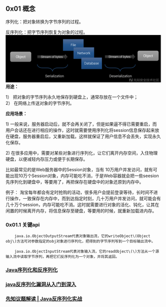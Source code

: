 ## 0x01 概念

序列化：把对象转换为字节序列的过程。

反序列化：把字节序列恢复为对象的过程。![](/assets/反序列化概念.png)**用途：**

1） 把对象的字节序列永久地保存到硬盘上，通常存放在一个文件中；  
2） 在网络上传送对象的字节序列。

**应用场景：**

1\) 一般来说，服务器启动后，就不会再关闭了，但是如果逼不得已需要重启，而用户会话还在进行相应的操作，这时就需要使用序列化将session信息保存起来放在硬盘，服务器重启后，又重新加载。这样就保证了用户信息不会丢失，实现永久化保存。

2\) 在很多应用中，需要对某些对象进行序列化，让它们离开内存空间，入住物理硬盘，以便减轻内存压力或便于长期保存。

比如最常见的是Web服务器中的Session对象，当有 10万用户并发访问，就有可能出现10万个Session对象，内存可能吃不消，于是Web容器就会把一些seesion先序列化到硬盘中，等要用了，再把保存在硬盘中的对象还原到内存中。

例子： 淘宝每年都会有定时抢购的活动，很多用户会提前登录等待，长时间不进行操作，一致保存在内存中，而到达指定时刻，几十万用户并发访问，就可能会有几十万个session，内存可能吃不消。这时就需要进行对象的活化、钝化，让其在闲置的时候离开内存，将信息保存至硬盘，等要用的时候，就重新加载进内存。

### 0x01.1 关键api

```
    java.io.ObjectOutputStream代表对象输出流，它的writeObject\(Object obj\)方法可对参数指定的obj对象进行序列化，把得到的字节序列写到一个目标输出流中。

    java.io.ObjectInputStream代表对象输入流，它的readObject\(\)方法从一个源输入流中读取字节序列，再把它们反序列化为一个对象，并将其返回。
```

### [Java序列化和反序列化](https://xz.aliyun.com/t/1825)

### [java反序列化漏洞从入门到深入](https://xz.aliyun.com/t/2041#toc-6)

### [先知议题解读 \| Java反序列化实战](https://www.anquanke.com/post/id/148593)



